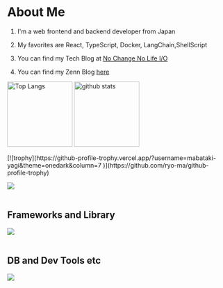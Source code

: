 # About Me

1. I'm a web frontend and backend developer from Japan

2. My favorites are React, TypeScript, Docker, LangChain,ShellScript

3. You can find my Tech Blog at [No Change No Life I/O](https://masanyon.com/)

4. You can find my Zenn Blog [here](https://zenn.dev/manase)

<p align="left"> 
  <img alt="Top Langs" height="150px" src="https://github-readme-stats.vercel.app/api/top-langs/?username=mabataki-yagi&layout=compact&count_private=true&show_icons=true&theme=onedark" />
  <img alt="github stats" height="150px" src="https://github-readme-stats.vercel.app/api?username=mabataki-yagi&count_private=true&show_icons=true&show_icons=true&theme=onedark" />
</p>
[![trophy](https://github-profile-trophy.vercel.app/?username=mabataki-yagi&theme=onedark&column=7
)](https://github.com/ryo-ma/github-profile-trophy)

<img src="https://skillicons.dev/icons?i=html,css,js,php," /> <br /><br />

## Frameworks and Library

<img src="https://skillicons.dev/icons?i=wordpress" /> <br /><br />

## DB and Dev Tools etc

<img src="https://skillicons.dev/icons?i=mysql,postgresql,docker,git,github,vscode,linux,figma,nginx" /> <br /><br />
